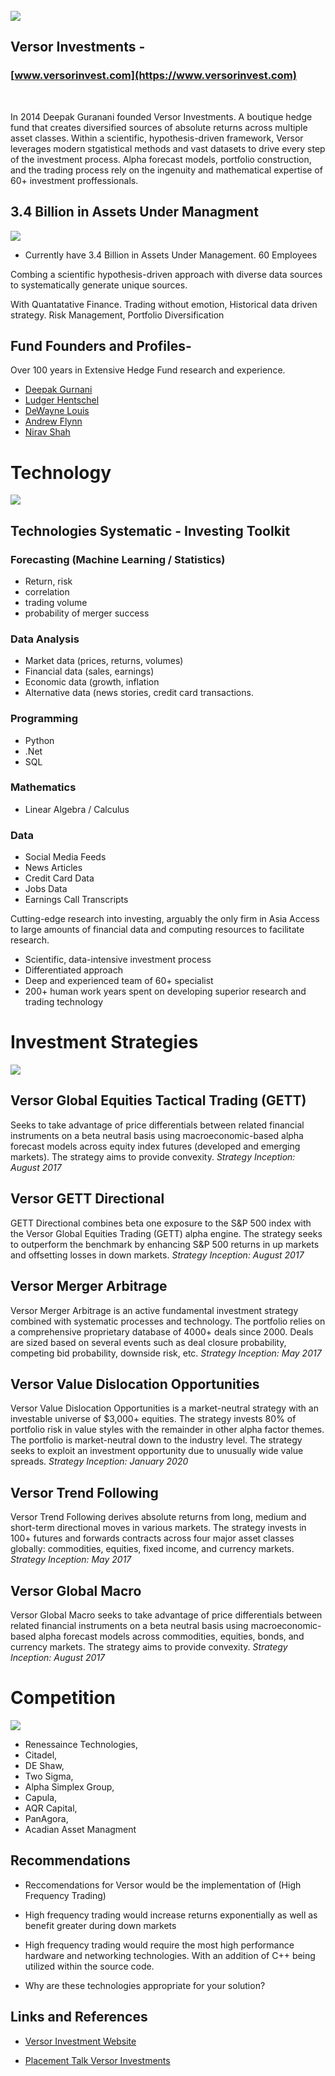 
<br>
<br>
<br>


![](./images/versor_logo.png)

## Versor Investments - <br>
### [www.versorinvest.com](https://www.versorinvest.com)
<br>

In 2014 Deepak Guranani founded Versor Investments. A boutique hedge fund that creates diversified sources of absolute returns across multiple asset classes. Within a scientific, hypothesis-driven framework, Versor leverages modern stgatistical methods and vast datasets to drive every step of the investment process. Alpha forecast models, portfolio construction, and the trading process rely on the ingenuity and mathematical expertise of 60+ investment proffessionals. 

## 3.4 Billion in Assets Under Managment
![](./images/asset-management-eam.jpg)

* Currently have 3.4 Billion in Assets Under Management. 60 Employees

Combing a scientific hypothesis-driven approach with diverse data sources to systematically generate unique sources.


With Quantatative Finance. Trading without emotion, Historical data driven strategy. Risk Management, Portfolio Diversification

## Fund Founders and Profiles-<br>

Over 100 years in Extensive Hedge Fund research and experience. 

* [Deepak Gurnani](https://www.linkedin.com/in/deepak-gurnani-03551813)<br>
* [Ludger Hentschel](https://www.linkedin.com/in/ludger-hentschel)<br>
* [DeWayne Louis](https://www.linkedin.com/in/dewaynelouis)<br>
* [Andrew Flynn](https://www.linkedin.com/in/andrew-m-flynn-2305b716)<br>
* [Nirav Shah](https://www.linkedin.com/in/nirav-shah-8047b7)

# Technology
![](./images/technology.jpg)
## Technologies Systematic - Investing Toolkit

### Forecasting (Machine Learning / Statistics)
* Return, risk
* correlation 
* trading volume
* probability of merger success

### Data Analysis
* Market data (prices, returns, volumes)
* Financial data (sales, earnings)
* Economic data (growth, inflation	
* Alternative data (news stories, credit card transactions.

### Programming 
* Python
* .Net
* SQL


### Mathematics 
* Linear Algebra / Calculus 


### Data
* Social Media Feeds
* News Articles
* Credit Card Data
* Jobs Data
* Earnings Call Transcripts

Cutting-edge research into investing, arguably the only firm in Asia
Access to large amounts of financial data and computing resources to facilitate research.

* Scientific, data-intensive investment process
* Differentiated approach
* Deep and experienced team of 60+ specialist
* 200+ human work years spent on developing superior research and trading technology

# Investment Strategies
![](./images/invest_strat1.2.jpg)

## Versor Global Equities Tactical Trading (GETT)
Seeks to take advantage of price differentials between related financial instruments on a beta neutral basis using macroeconomic-based alpha forecast models across equity index futures (developed and emerging markets). The strategy aims to provide convexity.
*Strategy Inception: August 2017*


## Versor GETT Directional
GETT Directional combines beta one exposure to the S&P 500 index with the Versor Global Equities Trading (GETT) alpha engine. The strategy seeks to outperform the benchmark by enhancing S&P 500 returns in up markets and offsetting losses in down markets.
*Strategy Inception: August 2017*

## Versor Merger Arbitrage
Versor Merger Arbitrage is an active fundamental investment strategy combined with systematic processes and technology. The portfolio relies on a comprehensive proprietary database of 4000+ deals since 2000. Deals are sized based on several events such as deal closure probability, competing bid probability, downside risk, etc.
*Strategy Inception: May 2017*

## Versor Value Dislocation Opportunities
Versor Value Dislocation Opportunities is a market-neutral strategy with an investable universe of $3,000+ equities. The strategy invests 80% of portfolio risk in value styles with the remainder in other alpha factor themes. The portfolio is market-neutral down to the industry level. The strategy seeks to exploit an investment opportunity due to unusually wide value spreads.
*Strategy Inception: January 2020*

## Versor Trend Following
Versor Trend Following derives absolute returns from long, medium and short-term directional moves in various markets. The strategy invests in 100+ futures and forwards contracts across four major asset classes globally: commodities, equities, fixed income, and currency markets.
*Strategy Inception: May 2017*

## Versor Global Macro
Versor Global Macro seeks to take advantage of price differentials between related financial instruments on a beta neutral basis using macroeconomic-based alpha forecast models across commodities, equities, bonds, and currency markets. The strategy aims to provide convexity.
*Strategy Inception: August 2017*


# Competition
![](./images/rentech.1.1.png/)

* Renessaince Technologies, 
* Citadel, 
* DE Shaw, 
* Two Sigma, 
* Alpha Simplex Group,
* Capula, 
* AQR Capital, 
* PanAgora, 
* Acadian Asset Managment


## Recommendations

*  Reccomendations for Versor would be the implementation of (High Frequency Trading)


* High frequency trading would increase returns exponentially as well as benefit greater during down markets

* High frequency trading would require the most high performance hardware and networking technologies. With an addition of C++ being utilized within the source code.

* Why are these technologies appropriate for your solution?


## Links and References
* [Versor Investment Website](https://www.versorinvest.com)

* [Placement Talk Versor Investments](https://youtu.be/KjQJP2mwntc)